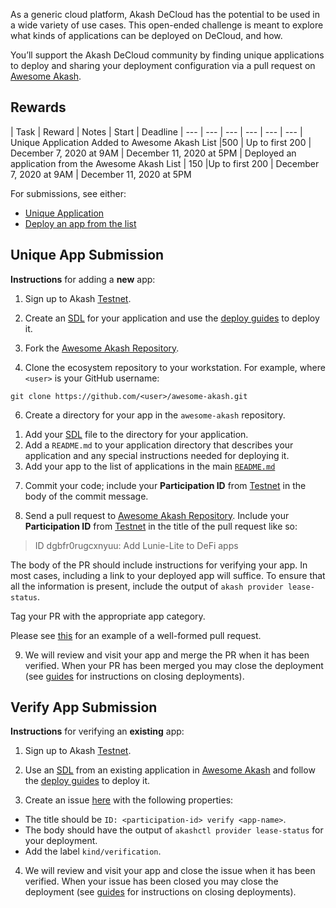 As a generic cloud platform, Akash DeCloud has the potential to be used in a wide variety of use cases. This open-ended challenge is meant to explore what kinds of applications can be deployed on DeCloud, and how.

You’ll support the Akash DeCloud community by finding unique applications to deploy and sharing your deployment configuration via a pull request on [Awesome Akash](https://github.com/ovrclk/awesome-akash).

## Rewards

| Task | Reward | Notes |	Start |	Deadline
| --- | --- | --- | --- | --- | ---
| Unique Application Added to Awesome Akash List |500	| Up to first 200	| December 7, 2020 at 9AM	| December 11, 2020 at 5PM
| Deployed an application from the Awesome Akash List	| 150	|Up to first 200	| December 7, 2020 at 9AM	| December 11, 2020 at 5PM

For submissions, see either:

* [Unique Application](#unique-app-submission)
* [Deploy an app from the list](#verify-app-submission)

## Unique App Submission

**Instructions** for adding a **new** app:

1) Sign up to Akash [Testnet](https://app.akash.network).

2) Create an [SDL](/sdl) for your application and use the [deploy guides](/guides/deploy) to deploy it.

4) Fork the [Awesome Akash Repository](https://github.com/ovrclk/awesome-akash).

5) Clone the ecosystem repository to your workstation. For example, where `<user>` is your GitHub username:
  
  ```shell
  git clone https://github.com/<user>/awesome-akash.git
  ```

6) Create a directory for your app in the `awesome-akash` repository.

1. Add your [SDL](/sdl) file to the directory for your application.
1. Add a `README.md` to your application directory that describes your application and any special instructions needed for deploying it.
1. Add your app to the list of applications in the main [`README.md`](https://github.com/ovrclk/awesome-akash/blob/master/README.md)

7) Commit your code; include your **Participation ID** from [Testnet](https://app.akash.network) in the body of
the commit message.

8) Send a pull request to [Awesome Akash Repository](https://github.com/ovrclk/awesome-akash).  Include your **Participation ID** from [Testnet](https://app.akash.network) in the title of the pull request like so:

> ID dgbfr0rugcxnyuu: Add Lunie-Lite to DeFi apps

The body of the PR should include instructions for verifying your app.  In most cases, including a link to your
deployed app will suffice.  To ensure that all the information is present, include the output of `akash provider lease-status`.

Tag your PR with the appropriate app category.

Please see [this](https://github.com/ovrclk/awesome-akash/pull/22) for an example of a well-formed pull request.

9) We will review and visit your app and merge the PR when it has been verified.  When your PR has been merged you
may close the deployment (see [guides](/guides/deploy) for instructions on closing deployments).

## Verify App Submission

**Instructions** for verifying an **existing** app:

1) Sign up to Akash [Testnet](https://app.akash.network).

2) Use an [SDL](/sdl) from an existing application in [Awesome Akash](https://github.com/ovrclk/awesome-akash) and follow the [deploy guides](/guides/deploy) to deploy it.

3) Create an issue [here](https://github.com/ovrclk/awesome-akash/issues/new) with the following properties:

* The title should be `ID: <participation-id> verify <app-name>`.
* The body should have the output of  `akashctl provider lease-status` for your deployment.
* Add the label `kind/verification`.

4) We will review and visit your app and close the issue when it has been verified.  When your issue has been closed you
may close the deployment (see [guides](/guides/deploy) for instructions on closing deployments).
